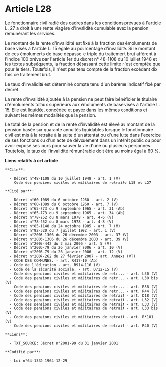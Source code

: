 # Article L28

Le fonctionnaire civil radié des cadres dans les conditions prévues à l'article L. 27 a droit à une rente viagère
d'invalidité cumulable avec la pension rémunérant les services.

Le montant de la rente d'invalidité est fixé à la fraction des émoluments de base visés à l'article L. 15 égale au
pourcentage d'invalidité. Si le montant de ces émoluments de base dépasse le triple du traitement brut afférent à l'indice
100 prévu par l'article 1er du décret n° 48-1108 du 10 juillet 1948 et les textes subséquents, la fraction dépassant cette
limite n'est comptée que pour le tiers. Toutefois, il n'est pas tenu compte de la fraction excédant dix fois ce traitement
brut.

Le taux d'invalidité est déterminé compte tenu d'un barème indicatif fixé par décret.

La rente d'invalidité ajoutée à la pension ne peut faire bénéficier le titulaire d'émoluments totaux supérieurs aux
émoluments de base visés à l'article L. 15. Elle est liquidée, concédée et payée dans les mêmes conditions et suivant les
mêmes modalités que la pension.

Le total de la pension et de la rente d'invalidité est élevé au montant de la pension basée sur quarante annuités liquidables
lorsque le fonctionnaire civil est mis à la retraite à la suite d'un attentat ou d'une lutte dans l'exercice de ses fonctions
ou d'un acte de dévouement dans un intérêt public ou pour avoir exposé ses jours pour sauver la vie d'une ou plusieurs
personnes. Toutefois, le taux de l'invalidité rémunérable doit être au moins égal à 60 %.

**Liens relatifs à cet article**

	**Cite**:

	  - Décret n°48-1108 du 10 juillet 1948 - art. 1 (V)
	  - Code des pensions civiles et militaires de retraite L15 et L27

	**Cité par**:

	  - Décret n°60-1089 du 6 octobre 1960 - art. 2 (V)
	  - Décret n°60-1089 du 6 octobre 1960 - art. 7 (V)
	  - Décret n°65-773 du 9 septembre 1965 - art. 31 (Ab)
	  - Décret n°65-773 du 9 septembre 1965 - art. 34 (Ab)
	  - Décret n°78-252 du 8 mars 1978 - art. 4-6 (V)
	  - Décret n°78-252 du 8 mars 1978 - art. 4-8 (V)
	  - Décret n°85-1148 du 24 octobre 1985 - art. 7 (M)
	  - Décret n°92-620 du 7 juillet 1992 - art. 1 (V)
	  - Décret n°2003-1306 du 26 décembre 2003 - art. 37 (V)
	  - Décret n°2003-1306 du 26 décembre 2003 - art. 39 (V)
	  - Décret n°2005-442 du 2 mai 2005 - art. 5 (V)
	  - Décret n°2006-79 du 26 janvier 2006 - art. 10 (V)
	  - Décret n°2006-79 du 26 janvier 2006 - art. 12 (V)
	  - Décret n°2007-262 du 27 février 2007 - art. Annexe (VT)
	  - CODE DES COMMUNES. - art. R417-10 (Ab)
	  - Code de l'éducation - art. R914-116 (V)
	  - Code de la sécurité sociale. - art. D712-15 (V)
	  - Code des pensions civiles et militaires de retr... - art. L30 (V)
	  - Code des pensions civiles et militaires de retr... - art. L30 bis (V)
	  - Code des pensions civiles et militaires de retr... - art. R38 (V)
	  - Code des pensions civiles et militaires de retr... - art. R44 (V)
	  - Code des pensions civiles et militaires de retrait - art. D18 (V)
	  - Code des pensions civiles et militaires de retrait - art. L32 (V)
	  - Code des pensions civiles et militaires de retrait - art. L33 (V)
	  - Code des pensions civiles et militaires de retrait - art. L33 bis (V)
	  - Code des pensions civiles et militaires de retrait - art. R*101 (V)
	  - Code des pensions civiles et militaires de retrait - art. R40 (V)

	**Liens**:

	  - TXT_SOURCE: Décret n°2001-99 du 31 janvier 2001

	**Codifié par**:

	  - Loi n°64-1339 1964-12-29
